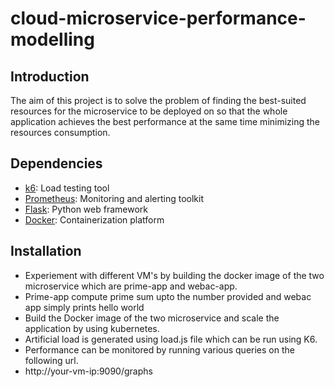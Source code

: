 # cloud-microservice-performance-modelling

## Introduction

The aim of this project is to solve the problem of
finding the best-suited resources for the microservice to be
deployed on so that the whole application achieves the best
performance at the same time minimizing the resources
consumption.
## Dependencies

- [k6](https://k6.io/): Load testing tool
- [Prometheus](https://prometheus.io/): Monitoring and alerting toolkit
- [Flask](https://flask.palletsprojects.com/): Python web framework
- [Docker](https://www.docker.com/): Containerization platform

## Installation
- Experiement with different VM's by building the docker image of the two microservice which are prime-app and webac-app.
- Prime-app compute prime sum upto the number provided and webac app simply prints hello world
- Build the Docker image of the two microservice and scale the application by using kubernetes.
- Artificial load is generated using load.js file which can be run using K6.
- Performance can be monitored by running various queries on the following url.
- http://your-vm-ip:9090/graphs


